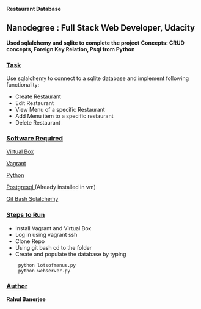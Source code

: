 
**Restaurant Database**

<h2> Nanodegree : Full Stack Web Developer, Udacity </h2>

  

**Used sqlalchemy and sqlite to complete the project**
**Concepts: CRUD concepts, Foreign Key Relation, Psql from Python**

  

<h3>  <u> Task </u></h3>

<p> Use sqlalchemy to connect to a sqlite database and implement following functionality:
	

 - Create Restaurant 
 - Edit Restaurant
 - View Menu of a specific Restaurant
 - Add Menu item to a specific restaurant
 - Delete Restaurant

</p>

  

<h3>  <u> Software Required </u>  </h3>


<a href="https://www.virtualbox.org/wiki/Download_Old_Builds_5_1">Virtual Box</a>

<a href="https://www.vagrantup.com/">Vagrant </a>

<a href="https://www.python.org/downloads/"> Python </a>

<a href="https://www.postgresql.org/download/"> Postgresql </a>(Already installed in vm) 

<a href="https://git-scm.com/"> Git Bash </a>
<a href="https://www.sqlalchemy.org/"> Sqlalchemy </a>



  

<h3>  <u> Steps to Run </u>  </h3>

<ul>

<li> Install Vagrant and Virtual Box </li>

<li> Log in using vagrant ssh </li>

<li> Clone Repo </li>

<li> Using git bash  cd to the folder </li>

<li> Create and populate the database by typing

     python lotsofmenus.py
     python webserver.py
</ul>
<h3><u> Author</u> </h3>
<b>Rahul Banerjee</b>
  

